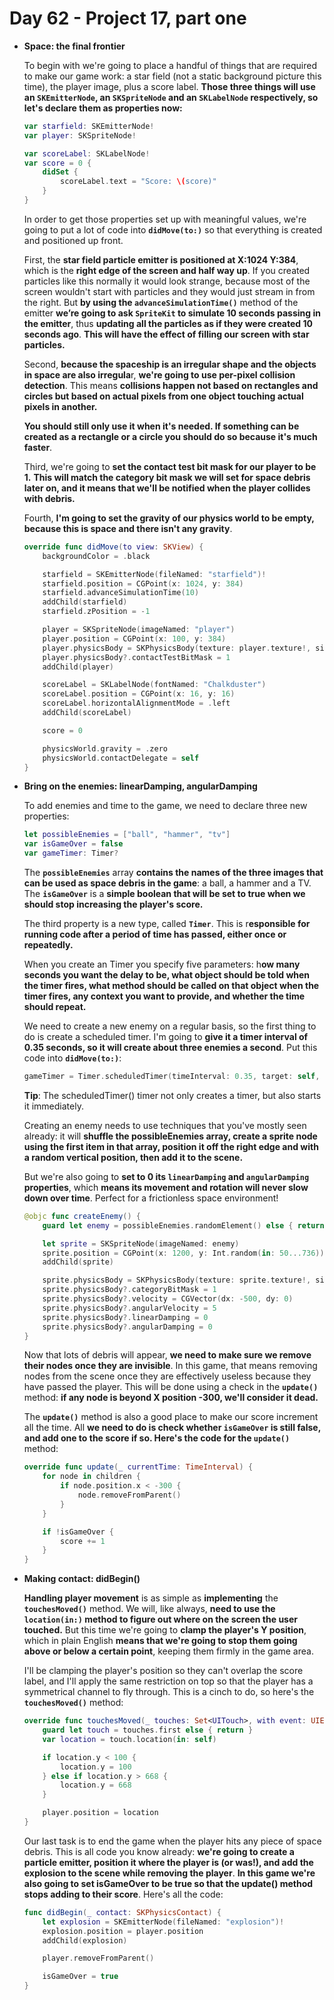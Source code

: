 # Day 62 - Project 17, part one

- **Space: the final frontier**

    To begin with we're going to place a handful of things that are required to make our game work: a star field (not a static background picture this time), the player image, plus a score label. **Those three things will use an `SKEmitterNode`, an `SKSpriteNode` and an `SKLabelNode` respectively, so let's declare them as properties now:**

    ```swift
    var starfield: SKEmitterNode!
    var player: SKSpriteNode!

    var scoreLabel: SKLabelNode!
    var score = 0 {
        didSet {
            scoreLabel.text = "Score: \(score)"
        }
    }
    ```

    In order to get those properties set up with meaningful values, we're going to put a lot of code into **`didMove(to:)`** so that everything is created and positioned up front.

    First, the **star field particle emitter is positioned at X:1024 Y:384**, which is the **right edge of the screen and half way up**. If you created particles like this normally it would look strange, because most of the screen wouldn't start with particles and they would just stream in from the right. But **by using the `advanceSimulationTime()`** method of the emitter **we’re going to ask `SpriteKit` to simulate 10 seconds passing in the emitter**, thus **updating all the particles as if they were created 10 seconds ago**. **This will have the effect of filling our screen with star particles.**

    Second, **because the spaceship is an irregular shape and the objects in space are also irregula**r, **we're going to use per-pixel collision detection**. This means **collisions happen not based on rectangles and circles but based on actual pixels from one object touching actual pixels in another.**

    **You should still only use it when it's needed. If something can be created as a rectangle or a circle you should do so because it's much faster**.

    Third, we're going to **set the contact test bit mask for our player to be 1.** **This will match the category bit mask we will set for space debris later on, and it means that we'll be notified when the player collides with debris.**

    Fourth, **I'm going to set the gravity of our physics world to be empty, because this is space and there isn't any gravity**. 

    ```swift
    override func didMove(to view: SKView) {
        backgroundColor = .black

        starfield = SKEmitterNode(fileNamed: "starfield")!
        starfield.position = CGPoint(x: 1024, y: 384)
        starfield.advanceSimulationTime(10)
        addChild(starfield)
        starfield.zPosition = -1

        player = SKSpriteNode(imageNamed: "player")
        player.position = CGPoint(x: 100, y: 384)
        player.physicsBody = SKPhysicsBody(texture: player.texture!, size: player.size)
        player.physicsBody?.contactTestBitMask = 1
        addChild(player)

        scoreLabel = SKLabelNode(fontNamed: "Chalkduster")
        scoreLabel.position = CGPoint(x: 16, y: 16)
        scoreLabel.horizontalAlignmentMode = .left
        addChild(scoreLabel)

        score = 0

        physicsWorld.gravity = .zero
        physicsWorld.contactDelegate = self
    }
    ```

- **Bring on the enemies: linearDamping, angularDamping**

    To add enemies and time to the game, we need to declare three new properties:

    ```swift
    let possibleEnemies = ["ball", "hammer", "tv"]
    var isGameOver = false
    var gameTimer: Timer?
    ```

    The **`possibleEnemies`** array **contains the names of the three images that can be used as space debris in the game**: a ball, a hammer and a TV. The **`isGameOver`** is a **simple boolean that will be set to true when we should stop increasing the player's score.**

    The third property is a new type, called **`Timer`**. This is r**esponsible for running code after a period of time has passed, either once or repeatedly.**

    When you create an Timer you specify five parameters: h**ow many seconds you want the delay to be, what object should be told when the timer fires, what method should be called on that object when the timer fires, any context you want to provide, and whether the time should repeat.**

    We need to create a new enemy on a regular basis, so the first thing to do is create a scheduled timer. I'm going to **give it a timer interval of 0.35 seconds, so it will create about three enemies a second**. Put this code into **`didMove(to:)`**:

    ```swift
    gameTimer = Timer.scheduledTimer(timeInterval: 0.35, target: self, selector: #selector(createEnemy), userInfo: nil, repeats: true)
    ```

    **Tip**: The scheduledTimer() timer not only creates a timer, but also starts it immediately.

    Creating an enemy needs to use techniques that you've mostly seen already: it will **shuffle the possibleEnemies array, create a sprite node using the first item in that array, position it off the right edge and with a random vertical position, then add it to the scene.**

    But we're also going to **set to 0 its `linearDamping` and `angularDamping` properties**, which **means its movement and rotation will never slow down over time**. Perfect for a frictionless space environment!

    ```swift
    @objc func createEnemy() {
        guard let enemy = possibleEnemies.randomElement() else { return }

        let sprite = SKSpriteNode(imageNamed: enemy)
        sprite.position = CGPoint(x: 1200, y: Int.random(in: 50...736))
        addChild(sprite)

        sprite.physicsBody = SKPhysicsBody(texture: sprite.texture!, size: sprite.size)
        sprite.physicsBody?.categoryBitMask = 1
        sprite.physicsBody?.velocity = CGVector(dx: -500, dy: 0)
        sprite.physicsBody?.angularVelocity = 5
        sprite.physicsBody?.linearDamping = 0
        sprite.physicsBody?.angularDamping = 0
    }
    ```

    Now that lots of debris will appear, **we need to make sure we remove their nodes once they are invisible**. In this game, that means removing nodes from the scene once they are effectively useless because they have passed the player. This will be done using a check in the **`update()`** method: **if any node is beyond X position -300, we'll consider it dead.**

    The **`update()`** method is also a good place to make our score increment all the time. All **we need to do is check whether `isGameOver` is still false, and add one to the score if so. Here's the code for the `update()`** method:

    ```swift
    override func update(_ currentTime: TimeInterval) {
        for node in children {
            if node.position.x < -300 {
                node.removeFromParent()
            }
        }

        if !isGameOver {
            score += 1
        }
    }
    ```

- **Making contact: didBegin()**

    **Handling player movement** is as simple as **implementing** the **`touchesMoved()`** method. We will, like always, **need to use the `location(in:)` method to figure out where on the screen the user touched.** But this time we're going to **clamp the player's Y position**, which in plain English **means that we're going to stop them going above or below a certain point**, keeping them firmly in the game area.

    I'll be clamping the player's position so they can't overlap the score label, and I'll apply the same restriction on top so that the player has a symmetrical channel to fly through. This is a cinch to do, so here's the **`touchesMoved()`** method:

    ```swift
    override func touchesMoved(_ touches: Set<UITouch>, with event: UIEvent?) {
        guard let touch = touches.first else { return }
        var location = touch.location(in: self)

        if location.y < 100 {
            location.y = 100
        } else if location.y > 668 {
            location.y = 668
        }

        player.position = location
    }
    ```

    Our last task is to end the game when the player hits any piece of space debris. This is all code you know already: **we're going to create a particle emitter, position it where the player is (or was!), and add the explosion to the scene while removing the player**. **In this game we're also going to set isGameOver to be true so that the update() method stops adding to their score**. Here's all the code:

    ```swift
    func didBegin(_ contact: SKPhysicsContact) {
        let explosion = SKEmitterNode(fileNamed: "explosion")!
        explosion.position = player.position
        addChild(explosion)

        player.removeFromParent()

        isGameOver = true
    }
    ```
